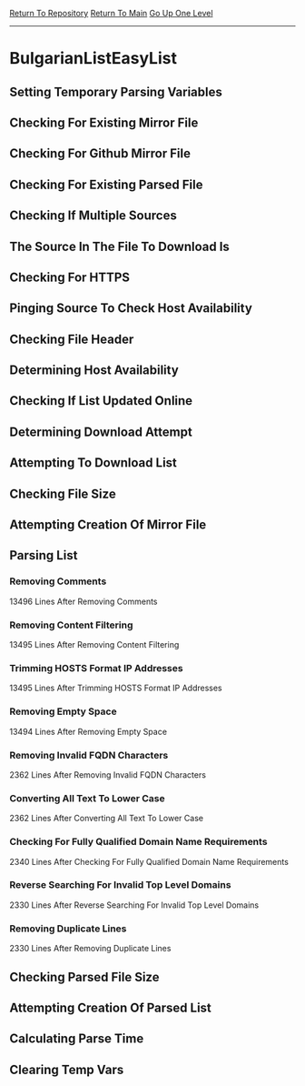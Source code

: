 [Return To Repository](https://github.com/deathbybandaid/piholeparser/)
[Return To Main](https://github.com/deathbybandaid/piholeparser/blob/master/RecentRunLogs/Mainlog.md)
[Go Up One Level](https://github.com/deathbybandaid/piholeparser/blob/master/RecentRunLogs/TopLevelScripts/30-Processing-External-Blacklists.md)
____________________________________
# BulgarianListEasyList
## Setting Temporary Parsing Variables
## Checking For Existing Mirror File
## Checking For Github Mirror File
## Checking For Existing Parsed File
## Checking If Multiple Sources
## The Source In The File To Download Is
## Checking For HTTPS
## Pinging Source To Check Host Availability
## Checking File Header
## Determining Host Availability
## Checking If List Updated Online
## Determining Download Attempt
## Attempting To Download List
## Checking File Size
## Attempting Creation Of Mirror File
## Parsing List
### Removing Comments
13496 Lines After Removing Comments
### Removing Content Filtering
13495 Lines After Removing Content Filtering
### Trimming HOSTS Format IP Addresses
13495 Lines After Trimming HOSTS Format IP Addresses
### Removing Empty Space
13494 Lines After Removing Empty Space
### Removing Invalid FQDN Characters
2362 Lines After Removing Invalid FQDN Characters
### Converting All Text To Lower Case
2362 Lines After Converting All Text To Lower Case
### Checking For Fully Qualified Domain Name Requirements
2340 Lines After Checking For Fully Qualified Domain Name Requirements
### Reverse Searching For Invalid Top Level Domains
2330 Lines After Reverse Searching For Invalid Top Level Domains
### Removing Duplicate Lines
2330 Lines After Removing Duplicate Lines
## Checking Parsed File Size
## Attempting Creation Of Parsed List
## Calculating Parse Time
## Clearing Temp Vars
